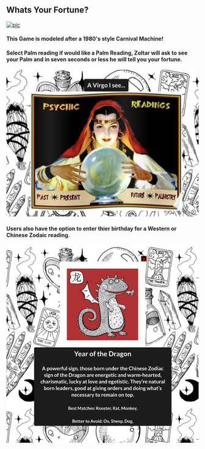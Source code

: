 <h2>Whats Your Fortune?</h2>
<a href='https://psychicreading.netlify.app/'><img src='https://i0.wp.com/cdn.makezine.com/uploads/2012/08/zoltar.jpg?resize=400%2C599' alt='pic'/></a>

<h4>This Game is modeled after a 1980's style Carnival Machine!</h4>

<h4>Select Palm reading if would like a Palm Reading, Zoltar will ask to see your Palm and in seven seconds or less he will tell you your fortune.</h4>

<img src='./virgo.png' alt='virgo' />

<h4>Users also have the option to enter thier birthday for a Western or Chinese Zodaic reading.</h4>

<img src='./dragon.png' alt='dragon' />

